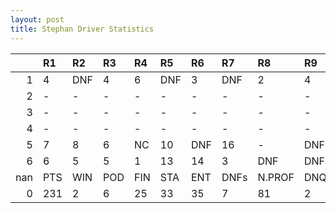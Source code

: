 ```yaml
---
layout: post 
title: Stephan Driver Statistics
--- 
```


|     | R1   | R2   | R3   | R4   | R5   | R6   | R7   | R8     | R9   | R10   | R11   | R12   | Points   | Pos   |
|----:|:-----|:-----|:-----|:-----|:-----|:-----|:-----|:-------|:-----|:------|:------|:------|:---------|:------|
|   1 | 4    | DNF  | 4    | 6    | DNF  | 3    | DNF  | 2      | 4    | 5     | 8     | 8     | 90.0     | 4.0   |
|   2 | -    | -    | -    | -    | -    | -    | -    | -      | -    | -     | -     | -     | nan      | nan   |
|   3 | -    | -    | -    | -    | -    | -    | -    | -      | -    | -     | -     | -     | nan      | nan   |
|   4 | -    | -    | -    | -    | -    | -    | -    | -      | -    | -     | -     | -     | nan      | nan   |
|   5 | 7    | 8    | 6    | NC   | 10   | DNF  | 16   | -      | DNF  | DNQ   | 12    | 1     | 58.0     | 9.0   |
|   6 | 6    | 5    | 5    | 1    | 13   | 14   | 3    | DNF    | DNF  | DNQ   | 2     | 7     | 83.0     | 4.0   |
| nan | PTS  | WIN  | POD  | FIN  | STA  | ENT  | DNFs | N.PROF | DNQ  | %FIN  | PPR   | BST   | CHA      | RNK   |
|   0 | 231  | 2    | 6    | 25   | 33   | 35   | 7    | 81     | 2    | 75.76 | 6.6   | 1     | 0.0      | 10.0  |
